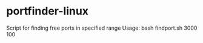 # portfinder-linux
Script for finding free ports in specified range
Usage: bash findport.sh 3000 100
